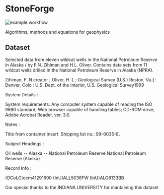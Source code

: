 # StoneForge
  
  ![example workflow](https://github.com/giecaruff/stoneforge/actions/workflows/CI.yml/badge.svg)
  
  Algorithms, methods and equations for geophysics
  
  
  ## Dataset

Selected data from eleven wildcat wells in the National Petroleum Reserve in Alaska / by F.N. Zihlman and H.L. Oliver.
Contains data sets from 11 wildcat wells drilled in the National Petroleum Reserve in Alaska (NPRA).

Zihlman, F. N creator ; Oliver, H. L ; Geological Survey (U.S.)
Reston, Va.] : Denver, Colo : U.S. Dept. of the Interior, U.S. Geological Survey1999

System Details :

System requirements: Any computer system capable of reading the ISO 9660 standard; Web browser capable of handling tables; CD-ROM drive; Adobe Acrobat Reader, ver. 3.0.


Notes :

Title from container insert.
Shipping list no.: 99-0035-E.

Subject Headings :

Oil wells -- Alaska -- National Petroleum Reserve
National Petroleum Reserve (Alaska)


Record Info :

(OCoLC)ocm41291600
(InU)ALL5036FW
(InU)ALG8133BB

Our special thanks to the INDIANA UNIVERSITY for mantaining this dataset
